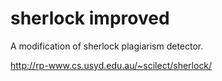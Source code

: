 sherlock improved
========

A modification of sherlock plagiarism detector.

http://rp-www.cs.usyd.edu.au/~scilect/sherlock/
